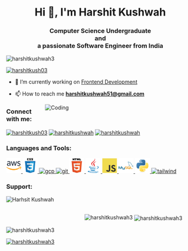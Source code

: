 <h1 align="center"> Hi 👋, I'm Harshit Kushwah</h1>
<h3 align="center"> Computer Science Undergraduate <br> and <br> a passionate Software Engineer from India</h3>
<p align="left"> <img src="https://komarev.com/ghpvc/?username=harshitkushwah3&label=Profile%20views&color=0e75b6&style=flat" alt="harshitkushwah3" /> </p>
<p align="left"> <a href="https://twitter.com/harshitkush03" target="blank"><img src="https://img.shields.io/twitter/follow/harshitkush03?logo=twitter&style=for-the-badge" alt="harshitkush03" /></a> </p>

- 🔭 I’m currently working on [Frontend Development](https://harshitkushwah3.github.io/Fitness/)

- 📫 How to reach me **harshitkushwah51@gmail.com**

<img align="right" alt="Coding" width="400" src="https://c.tenor.com/Bpv9wTLKMskAAAAC/tenor.gif">
<h3 align="left">Connect with me:</h3>
<p align="left">
<a href="https://twitter.com/harshitkush03" target="blank"><img align="center" src="https://raw.githubusercontent.com/rahuldkjain/github-profile-readme-generator/master/src/images/icons/Social/twitter.svg" alt="harshitkush03" height="30" width="40" /></a>
<a href="https://linkedin.com/in/harshitkushwah" target="blank"><img align="center" src="https://raw.githubusercontent.com/rahuldkjain/github-profile-readme-generator/master/src/images/icons/Social/linked-in-alt.svg" alt="harshitkushwah" height="30" width="40" /></a>
<a href="https://kaggle.com/harshitkushwah" target="blank"><img align="center" src="https://raw.githubusercontent.com/rahuldkjain/github-profile-readme-generator/master/src/images/icons/Social/kaggle.svg" alt="harshitkushwah" height="30" width="40" /></a>
</p>
<h3 align="left">Languages and Tools:</h3>
<p align="left"> <a href="https://aws.amazon.com" target="_blank" rel="noreferrer"> <img src="https://raw.githubusercontent.com/devicons/devicon/master/icons/amazonwebservices/amazonwebservices-original-wordmark.svg" alt="aws" width="40" height="40"/> </a> <a href="https://www.w3schools.com/css/" target="_blank" rel="noreferrer"> <img src="https://raw.githubusercontent.com/devicons/devicon/master/icons/css3/css3-original-wordmark.svg" alt="css3" width="40" height="40"/> </a> <a href="https://cloud.google.com" target="_blank" rel="noreferrer"> <img src="https://www.vectorlogo.zone/logos/google_cloud/google_cloud-icon.svg" alt="gcp" width="40" height="40"/> </a> <a href="https://git-scm.com/" target="_blank" rel="noreferrer"> <img src="https://www.vectorlogo.zone/logos/git-scm/git-scm-icon.svg" alt="git" width="40" height="40"/> </a> <a href="https://www.w3.org/html/" target="_blank" rel="noreferrer"> <img src="https://raw.githubusercontent.com/devicons/devicon/master/icons/html5/html5-original-wordmark.svg" alt="html5" width="40" height="40"/> </a> <a href="https://www.java.com" target="_blank" rel="noreferrer"> <img src="https://raw.githubusercontent.com/devicons/devicon/master/icons/java/java-original.svg" alt="java" width="40" height="40"/> </a> <a href="https://developer.mozilla.org/en-US/docs/Web/JavaScript" target="_blank" rel="noreferrer"> <img src="https://raw.githubusercontent.com/devicons/devicon/master/icons/javascript/javascript-original.svg" alt="javascript" width="40" height="40"/> </a> <a href="https://www.mysql.com/" target="_blank" rel="noreferrer"> <img src="https://raw.githubusercontent.com/devicons/devicon/master/icons/mysql/mysql-original-wordmark.svg" alt="mysql" width="40" height="40"/> </a> <a href="https://www.python.org" target="_blank" rel="noreferrer"> <img src="https://raw.githubusercontent.com/devicons/devicon/master/icons/python/python-original.svg" alt="python" width="40" height="40"/> </a> <a href="https://tailwindcss.com/" target="_blank" rel="noreferrer"> <img src="https://www.vectorlogo.zone/logos/tailwindcss/tailwindcss-icon.svg" alt="tailwind" width="40" height="40"/> </a> </p>
<h3 align="left">Support:</h3>
<p><a href="https://www.buymeacoffee.com/Harhsit Kushwah"> <img align="left" src="https://cdn.buymeacoffee.com/buttons/v2/default-yellow.png" height="50" width="210" alt="Harhsit Kushwah" /></a></p><br><br>
<p><img align="left" src="https://github-readme-stats.vercel.app/api/top-langs?username=harshitkushwah3&show_icons=true&locale=en&layout=compact" alt="harshitkushwah3" /></p>
<p>&nbsp;<img align="center" src="https://github-readme-stats.vercel.app/api?username=harshitkushwah3&show_icons=true&locale=en" alt="harshitkushwah3" /></p>
<p><img align="center" src="https://github-readme-streak-stats.herokuapp.com/?user=harshitkushwah3&" alt="harshitkushwah3" /></p>
<p align="left"> <a href="https://github.com/ryo-ma/github-profile-trophy"><img src="https://github-profile-trophy.vercel.app/?username=harshitkushwah3" alt="harshitkushwah3" /></a> </p>
